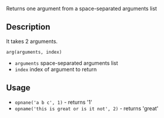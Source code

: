 Returns one argument from a space-separated arguments list


## Description

It takes 2 arguments.

`arg(arguments, index)`

- `arguments` space-separated arguments list
- `index` index of argument to return

## Usage

- `opnane('a b c', 1)` - returns '1'
- `opname('this is great or is it not', 2)` - returns 'great'

